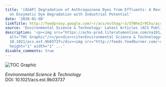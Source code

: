 ```yaml
---
title: '[ASAP] Degradation of Anthraquinone Dyes from Effluents: A Review Focusing
  on Enzymatic Dye Degradation with Industrial Potential'
date: '2020-01-08'
linkTitle: http://feedproxy.google.com/~r/acs/esthag/~3/5TWhe2r9Chs/acs.est.9b03737
source: 'Environmental Science & Technology: Latest Articles (ACS Publications)'
description: '<p><img src="https://achs-prod.literatumonline.com/na101/home/literatum/publisher/achs/journals/content/esthag/0/esthag.ahead-of-print/acs.est.9b03737/20200108/images/medium/es9b03737_0003.gif"
  alt="TOC Graphic"/></p><div><cite>Environmental Science & Technology</cite></div><div>DOI:
  10.1021/acs.est.9b03737</div><img src="http://feeds.feedburner.com/~r/acs/esthag/~4/5TWhe2r9Chs"
  height="1" width="1" ...'
disable_comments: true
---
```

<p><img src="https://achs-prod.literatumonline.com/na101/home/literatum/publisher/achs/journals/content/esthag/0/esthag.ahead-of-print/acs.est.9b03737/20200108/images/medium/es9b03737_0003.gif" alt="TOC Graphic"/></p><div><cite>Environmental Science & Technology</cite></div><div>DOI: 10.1021/acs.est.9b03737</div><img src="http://feeds.feedburner.com/~r/acs/esthag/~4/5TWhe2r9Chs" height="1" width="1" ...